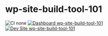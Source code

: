 # wp-site-build-tool-101

![CI none](https://img.shields.io/badge/ci-none-orange.svg)
[![Dashboard wp-site-build-tool-101](https://img.shields.io/badge/dashboard-wp_site_build_tool_101-yellow.svg)](https://dashboard.pantheon.io/sites/c4480ca2-51ec-4c0f-bdee-640d1f1cb532#dev/code)
[![Dev Site wp-site-build-tool-101](https://img.shields.io/badge/site-wp_site_build_tool_101-blue.svg)](http://dev-wp-site-build-tool-101.pantheonsite.io/)